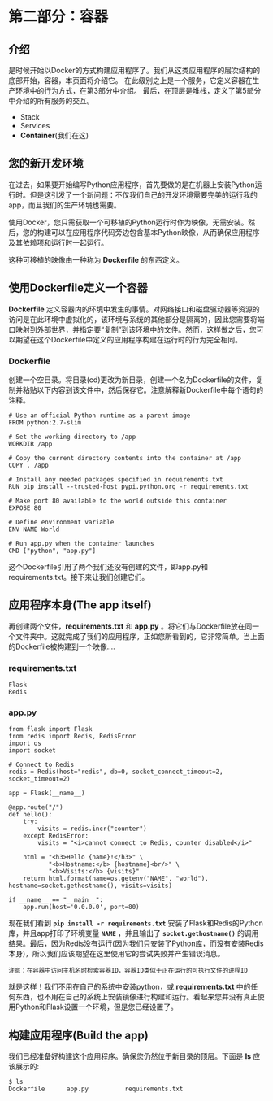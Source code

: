 # 第二部分：容器

## 介绍

是时候开始以Docker的方式构建应用程序了。我们从这类应用程序的层次结构的底部开始，容器，本页面将介绍它。
在此级别之上是一个服务，它定义容器在生产环境中的行为方式，在第3部分中介绍。
最后，在顶层是堆栈，定义了第5部分中介绍的所有服务的交互。

- Stack
- Services
- **Container**(我们在这)

## 您的新开发环境

在过去，如果要开始编写Python应用程序，首先要做的是在机器上安装Python运行时。但是这引发了一个新问题：不仅我们自己的开发环境需要完美的运行我的app，而且我们的生产环境也需要。

使用Docker，您只需获取一个可移植的Python运行时作为映像，无需安装。然后，您的构建可以在应用程序代码旁边包含基本Python映像，从而确保应用程序及其依赖项和运行时一起运行。

这种可移植的映像由一种称为 **Dockerfile** 的东西定义。

## 使用Dockerfile定义一个容器

**Dockerfile** 定义容器内的环境中发生的事情。对网络接口和磁盘驱动器等资源的访问是在此环境中虚拟化的，该环境与系统的其他部分是隔离的，因此您需要将端口映射到外部世界，并指定要“复制”到该环境中的文件。然而，这样做之后，您可以期望在这个Dockerfile中定义的应用程序构建在运行时的行为完全相同。

### Dockerfile

创建一个空目录。将目录(cd)更改为新目录，创建一个名为Dockerfile的文件，复制并粘贴以下内容到该文件中，然后保存它。注意解释新Dockerfile中每个语句的注释。

```
# Use an official Python runtime as a parent image
FROM python:2.7-slim

# Set the working directory to /app
WORKDIR /app

# Copy the current directory contents into the container at /app
COPY . /app

# Install any needed packages specified in requirements.txt
RUN pip install --trusted-host pypi.python.org -r requirements.txt

# Make port 80 available to the world outside this container
EXPOSE 80

# Define environment variable
ENV NAME World

# Run app.py when the container launches
CMD ["python", "app.py"]
```

这个Dockerfile引用了两个我们还没有创建的文件，即app.py和requirements.txt。接下来让我们创建它们。

## 应用程序本身(The app itself)

再创建两个文件，**requirements.txt** 和 **app.py** 。将它们与Dockerfile放在同一个文件夹中。这就完成了我们的应用程序，正如您所看到的，它非常简单。当上面的Dockerfile被构建到一个映像....

### requirements.txt

```
Flask
Redis
```

### app.py

```
from flask import Flask
from redis import Redis, RedisError
import os
import socket

# Connect to Redis
redis = Redis(host="redis", db=0, socket_connect_timeout=2, socket_timeout=2)

app = Flask(__name__)

@app.route("/")
def hello():
    try:
        visits = redis.incr("counter")
    except RedisError:
        visits = "<i>cannot connect to Redis, counter disabled</i>"

    html = "<h3>Hello {name}!</h3>" \
           "<b>Hostname:</b> {hostname}<br/>" \
           "<b>Visits:</b> {visits}"
    return html.format(name=os.getenv("NAME", "world"), hostname=socket.gethostname(), visits=visits)

if __name__ == "__main__":
    app.run(host='0.0.0.0', port=80)
```

现在我们看到 **```pip install -r requirements.txt```** 安装了Flask和Redis的Python库，并且app打印了环境变量 **```NAME```** ，并且输出了 **```socket.gethostname()```** 的调用结果。最后，因为Redis没有运行(因为我们只安装了Python库，而没有安装Redis本身)，所以我们应该期望在这里使用它的尝试失败并产生错误消息。

```
注意：在容器中访问主机名时检索容器ID，容器ID类似于正在运行的可执行文件的进程ID
```

就是这样！我们不用在自己的系统中安装python，或 **requirements.txt** 中的任何东西，也不用在自己的系统上安装镜像进行构建和运行。看起来您并没有真正使用Python和Flask设置一个环境，但是您已经设置了。

## 构建应用程序(Build the app)

我们已经准备好构建这个应用程序。确保您仍然位于新目录的顶层。下面是 **ls** 应该展示的:

```
$ ls
Dockerfile		app.py			requirements.txt
```
